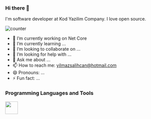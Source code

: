 ### Hi there 👋

I'm software developer at Kod Yazilim Company. I love open source. 

![counter]( https://enl7k2ml0h48hzb.m.pipedream.net)

- 🔭 I’m currently working on Net Core
- 🌱 I’m currently learning ... 
- 👯 I’m looking to collaborate on ...
- 🤔 I’m looking for help with ...
- 💬 Ask me about ...
- 📫 How to reach me: yilmazsalihcan@hotmail.com
- 😄 Pronouns: ...
- ⚡ Fun fact: ...

### Programming Languages and Tools

<img src="https://cdn.jsdelivr.net/gh/devicons/devicon/icons/csharp/csharp-original.svg" width="40" height="40" />



